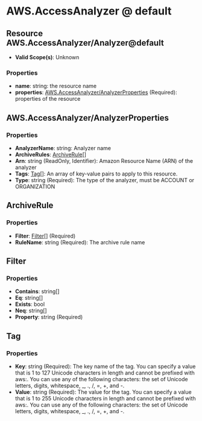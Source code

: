 # AWS.AccessAnalyzer @ default

## Resource AWS.AccessAnalyzer/Analyzer@default
* **Valid Scope(s)**: Unknown
### Properties
* **name**: string: the resource name
* **properties**: [AWS.AccessAnalyzer/AnalyzerProperties](#awsaccessanalyzeranalyzerproperties) (Required): properties of the resource

## AWS.AccessAnalyzer/AnalyzerProperties
### Properties
* **AnalyzerName**: string: Analyzer name
* **ArchiveRules**: [ArchiveRule](#archiverule)[]
* **Arn**: string (ReadOnly, Identifier): Amazon Resource Name (ARN) of the analyzer
* **Tags**: [Tag](#tag)[]: An array of key-value pairs to apply to this resource.
* **Type**: string (Required): The type of the analyzer, must be ACCOUNT or ORGANIZATION

## ArchiveRule
### Properties
* **Filter**: [Filter](#filter)[] (Required)
* **RuleName**: string (Required): The archive rule name

## Filter
### Properties
* **Contains**: string[]
* **Eq**: string[]
* **Exists**: bool
* **Neq**: string[]
* **Property**: string (Required)

## Tag
### Properties
* **Key**: string (Required): The key name of the tag. You can specify a value that is 1 to 127 Unicode characters in length and cannot be prefixed with aws:. You can use any of the following characters: the set of Unicode letters, digits, whitespace, _, ., /, =, +, and -. 
* **Value**: string (Required): The value for the tag. You can specify a value that is 1 to 255 Unicode characters in length and cannot be prefixed with aws:. You can use any of the following characters: the set of Unicode letters, digits, whitespace, _, ., /, =, +, and -. 

